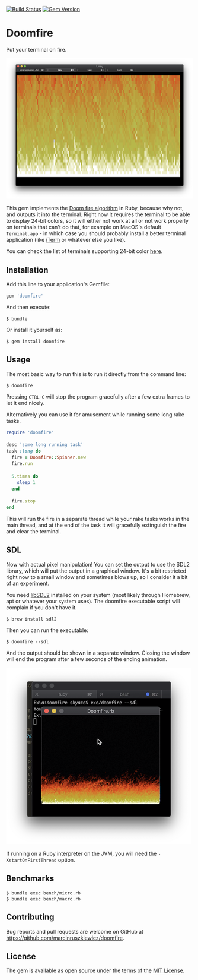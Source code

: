[![Build Status](https://travis-ci.com/marcinruszkiewicz/doomfire.svg?branch=master)](https://travis-ci.com/marcinruszkiewicz/doomfire)
[![Gem Version](https://badge.fury.io/rb/doomfire.svg)](https://badge.fury.io/rb/doomfire)

# Doomfire

Put your terminal on fire.

![terminal example](examples/terminal.png)

This gem implements the [Doom fire algorithm](https://fabiensanglard.net/doom_fire_psx/) in Ruby, because why not, and outputs it into the terminal. Right now it requires the terminal to be able to display 24-bit colors, so it will either not work at all or not work properly on terminals that can't do that, for example on MacOS's default `Terminal.app` - in which case you should probably install a better terminal application (like [iTerm](https://www.iterm2.com) or whatever else you like).

You can check the list of terminals supporting 24-bit color [here](https://github.com/termstandard/colors).

## Installation

Add this line to your application's Gemfile:

```ruby
gem 'doomfire'
```

And then execute:

    $ bundle

Or install it yourself as:

    $ gem install doomfire

## Usage

The most basic way to run this is to run it directly from the command line:

    $ doomfire

Pressing `CTRL`-`C` will stop the program gracefully after a few extra frames to let it end nicely.

Alternatively you can use it for amusement while running some long rake tasks.

```ruby
require 'doomfire'

desc 'some long running task'
task :long do
  fire = Doomfire::Spinner.new
  fire.run

  5.times do
    sleep 1
  end

  fire.stop
end
```

This will run the fire in a separate thread while your rake tasks works in the main thread, and at the end of the task it will gracefully extinguish the fire and clear the terminal.

## SDL

Now with actual pixel manipulation! You can set the output to use the SDL2 library, which will put the output in a graphical window. It's a bit restricted right now to a small window and sometimes blows up, so I consider it a bit of an experiment.

You need [libSDL2](http://www.libsdl.org/download-2.0.php) installed on your system (most likely through Homebrew, apt or whatever your system uses). The doomfire executable script will complain if you don't have it.

    $ brew install sdl2

Then you can run the executable:

    $ doomfire --sdl

And the output should be shown in a separate window. Closing the window will end the program after a few seconds of the ending animation.

![SDL example](examples/sdl.png)

If running on a Ruby interpreter on the JVM, you will need the `-XstartOnFirstThread` option.

## Benchmarks

    $ bundle exec bench/micro.rb
    $ bundle exec bench/macro.rb

## Contributing

Bug reports and pull requests are welcome on GitHub at https://github.com/marcinruszkiewicz/doomfire.

## License

The gem is available as open source under the terms of the [MIT License](https://opensource.org/licenses/MIT).
